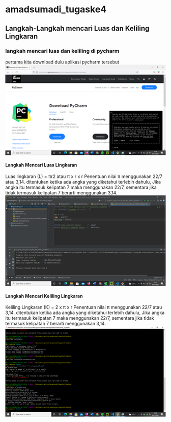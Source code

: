 # amadsumadi_tugaske4
## Langkah-Langkah mencari Luas dan Keliling Lingkaran

### langkah mencari luas dan keliling di pycharm
pertama kita download dulu aplikasi pycharm tersebut
![gambar 1](sstugaske4/sstugaske42.png)

#### Langkah Mencari Luas Lingkaran
Luas lingkaran (L) = πr2 atau π x r x r
Penentuan nilai π menggunakan 22/7 atau 3,14.
ditentukan ketika ada angka yang diketahui terlebih dahulu,
Jika angka itu termasuk kelipatan 7 maka menggunakan 22/7,
sementara jika tidak termasuk kelipatan 7 berarti menggunakan 3,14.
![gambar 2](sstugaske4/sstugaske41.png)

#### Langkah Mencari Keliling Lingkaran 
Keliling Lingkaran (K) =  2 x π x r 
Penentuan nilai π menggunakan 22/7 atau 3,14.
ditentukan ketika ada angka yang diketahui terlebih dahulu,
Jika angka itu termasuk kelipatan 7 maka menggunakan 22/7,
sementara jika tidak termasuk kelipatan 7 berarti menggunakan 3,14.
![gambar 3](sstugaske4/sstugaske43.png)


